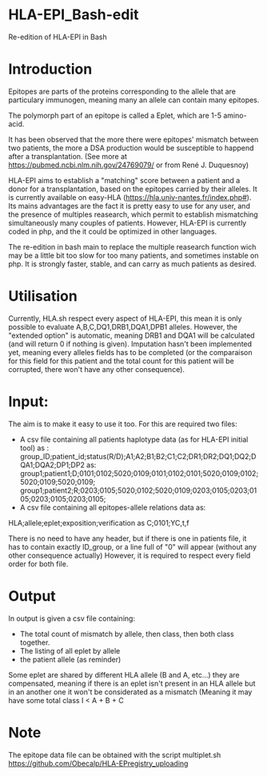 # HLA-EPI_Bash-edit
Re-edition of HLA-EPI in Bash

# Introduction

Epitopes are parts of the proteins corresponding to the allele that are particulary immunogen, meaning many an allele can contain many epitopes.

The polymorph part of an epitope is called a Eplet, which are 1-5 amino-acid.

It has been observed that the more there were epitopes' mismatch between two patients, the more a DSA production would be susceptible to happend after a transplantation. (See more at https://pubmed.ncbi.nlm.nih.gov/24769079/ or from René J. Duquesnoy)


HLA-EPI aims to establish a "matching" score between a patient and a donor for a transplantation, based on the epitopes carried by their alleles. It is currently available on easy-HLA (https://hla.univ-nantes.fr/index.php#). Its mains advantages are the fact it is pretty easy to use for any user, and the presence of multiples reasearch, which permit to establish mismatching simultaneously many couples of patients.
However, HLA-EPI is currently coded in php, and the it could be optimized in other languages.


The re-edition in bash main to replace the multiple reasearch function wich may be a little bit too slow for too many patients, and sometimes instable on php. It is strongly faster, stable, and can carry as much patients as desired.

# Utilisation

Currently, HLA.sh respect every aspect of HLA-EPI, this mean it is only possible to evaluate A,B,C,DQ1,DRB1,DQA1,DPB1 alleles. However, the "extended option" is automatic, meaning DRB1 and DQA1 will be calculated (and will return 0 if nothing is given). Imputation hasn't been implemented yet, meaning every alleles fields has to be completed (or the comparaison for this field for this patient and the total count for this patient will be corrupted, there won't have any other consequence).

# Input:
The aim is to make it easy to use it too. For this are required two files:

- A csv file containing all patients haplotype data (as for HLA-EPI initial tool) as :
group_ID;patient_id;status(R/D);A1;A2;B1;B2;C1;C2;DR1;DR2;DQ1;DQ2;DQA1;DQA2;DP1;DP2 as:
group1;patient1;D;0101;0102;5020;0109;0101;0102;0101;5020;0109;0102;5020;0109;5020;0109;
group1;patient2;R;0203;0105;5020;0102;5020;0109;0203;0105;0203;0105;0203;0105;0203;0105;
- A csv file containing all epitopes-allele relations data as:

HLA;allele;eplet;exposition;verification as C;0101;YC,t,f



There is no need to have any header, but if there is one in patients file, it has to contain exactly ID_group, or a line full of "0" will appear (without any other consequence actually)
However, it is required to respect every field order for both file.

# Output

In output is given a csv file containing:
-  The total count of mismatch by allele, then class, then both class together.
- The listing of all eplet by allele
- the patient allele (as reminder)

Some eplet are shared by different HLA allele (B and A, etc...) they are compensated, meaning if there is an eplet isn't present in an HLA allele but in an another one it won't be considerated as a mismatch (Meaning it may have some total class I < A + B + C

# Note
The epitope data file can be obtained with the script multiplet.sh https://github.com/Obecalp/HLA-EPregistry_uploading

